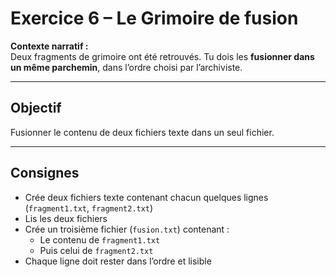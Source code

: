 # Exercice 6 – Le Grimoire de fusion

**Contexte narratif :**  
Deux fragments de grimoire ont été retrouvés. Tu dois les **fusionner dans un même parchemin**, dans l’ordre choisi par l’archiviste.

---

## Objectif

Fusionner le contenu de deux fichiers texte dans un seul fichier.

---

## Consignes

- Crée deux fichiers texte contenant chacun quelques lignes (`fragment1.txt`, `fragment2.txt`)
- Lis les deux fichiers
- Crée un troisième fichier (`fusion.txt`) contenant :
  - Le contenu de `fragment1.txt`
  - Puis celui de `fragment2.txt`
- Chaque ligne doit rester dans l’ordre et lisible

